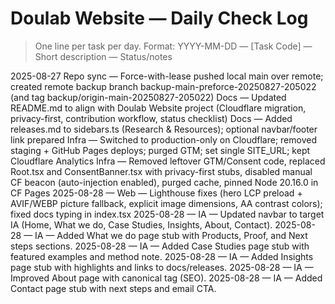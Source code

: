 ﻿# Doulab Website — Daily Check Log

> One line per task per day. Format:
> YYYY-MM-DD — [Task Code] — Short description — Status/notes

2025-08-27 
Repo sync — Force-with-lease pushed local main over remote; created remote backup branch backup-main-preforce-20250827-205022 (and tag backup/origin-main-20250827-205022)
Docs — Updated README.md to align with Doulab Website project (Cloudflare migration, privacy-first, contribution workflow, status checklist)
Docs — Added releases.md to sidebars.ts (Research & Resources); optional navbar/footer link prepared
Infra — Switched to production-only on Cloudflare; removed staging + GitHub Pages deploys; purged GTM; set single SITE_URL; kept Cloudflare Analytics
Infra — Removed leftover GTM/Consent code, replaced Root.tsx and ConsentBanner.tsx with privacy-first stubs, disabled manual CF beacon (auto-injection enabled), purged cache, pinned Node 20.16.0 in CF Pages
2025-08-28 — Web — Lighthouse fixes (hero LCP preload + AVIF/WEBP picture fallback, explicit image dimensions, AA contrast colors); fixed docs typing in index.tsx
2025-08-28 — IA — Updated navbar to target IA (Home, What we do, Case Studies, Insights, About, Contact).
2025-08-28 — IA — Added What we do page stub with Products, Proof, and Next steps sections.
2025-08-28 — IA — Added Case Studies page stub with featured examples and method note.
2025-08-28 — IA — Added Insights page stub with highlights and links to docs/releases.
2025-08-28 — IA — Improved About page with canonical tag (SEO).
2025-08-28 — IA — Added Contact page stub with next steps and email CTA.
